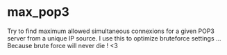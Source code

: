 max_pop3
========

Try to find maximum allowed simultaneous connexions for a given POP3 server from a unique IP source.
I use this to optimize bruteforce settings ... Because brute force will never die ! <3
